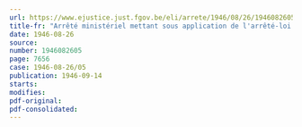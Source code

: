 ```yaml
---
url: https://www.ejustice.just.fgov.be/eli/arrete/1946/08/26/1946082605/justel
title-fr: "Arrêté ministériel mettant sous application de l'arrêté-loi du 21 juin 1946 les produits qui font l'objet d'autorisations de réapprovisionnement émises par le Ministère de la Reconstruction"
date: 1946-08-26
source:
number: 1946082605
page: 7656
case: 1946-08-26/05
publication: 1946-09-14
starts:
modifies:
pdf-original:
pdf-consolidated:
---
```


